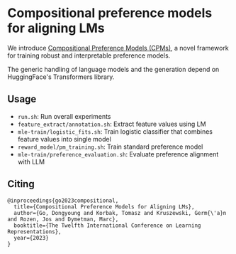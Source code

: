 # Compositional preference models for aligning LMs

We introduce [Compositional Preference Models (CPMs)](https://arxiv.org/abs/2310.13011v1), a novel framework for training robust and interpretable preference models.

The generic handling of language models and the generation depend on HuggingFace's Transformers library.

## Usage

- ```run.sh```: Run overall experiments
- ```feature_extract/annotation.sh```: Extract feature values using LM
- ```mle-train/logistic_fits.sh```: Train logistic classifier that combines feature values into single model
- ```reward_model/pm_training.sh```: Train standard preference model
- ```mle-train/preference_evaluation.sh```: Evaluate preference alignment with LLM

## Citing
```
@inproceedings{go2023compositional,
  title={Compositional Preference Models for Aligning LMs},
  author={Go, Dongyoung and Korbak, Tomasz and Kruszewski, Germ{\'a}n and Rozen, Jos and Dymetman, Marc},
  booktitle={The Twelfth International Conference on Learning Representations},
  year={2023}
}
```
